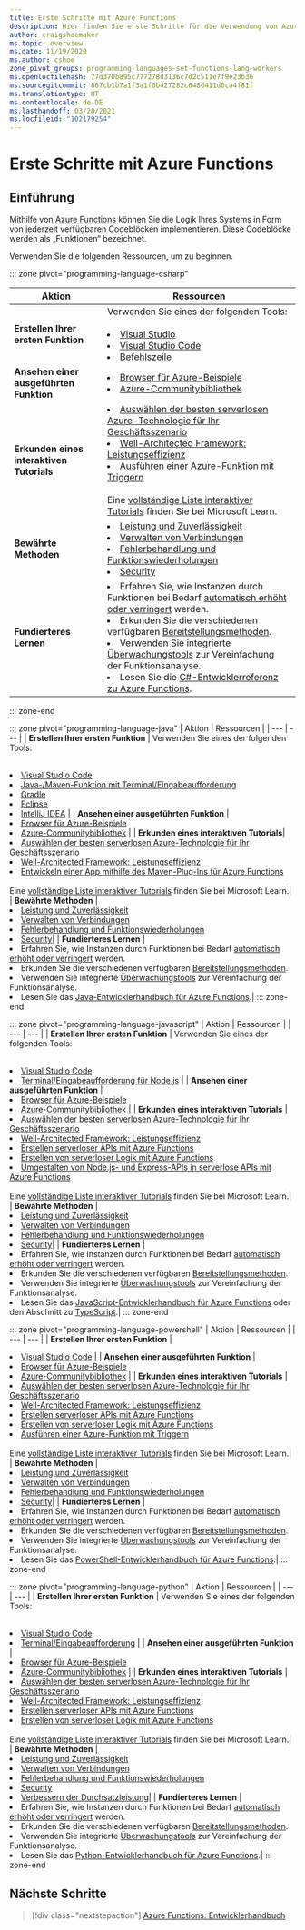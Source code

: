 ```yaml
---
title: Erste Schritte mit Azure Functions
description: Hier finden Sie erste Schritte für die Verwendung von Azure Functions.
author: craigshoemaker
ms.topic: overview
ms.date: 11/19/2020
ms.author: cshoe
zone_pivot_groups: programming-languages-set-functions-lang-workers
ms.openlocfilehash: 77d370b895c777278d3136c7d2c511e7f9e23b36
ms.sourcegitcommit: 867cb1b7a1f3a1f0b427282c648d411d0ca4f81f
ms.translationtype: HT
ms.contentlocale: de-DE
ms.lasthandoff: 03/20/2021
ms.locfileid: "102179254"
---
```

# <a name="getting-started-with-azure-functions"></a>Erste Schritte mit Azure Functions

## <a name="introduction"></a>Einführung

Mithilfe von [Azure Functions](./functions-overview.md) können Sie die Logik Ihres Systems in Form von jederzeit verfügbaren Codeblöcken implementieren. Diese Codeblöcke werden als „Funktionen“ bezeichnet.

Verwenden Sie die folgenden Ressourcen, um zu beginnen.

::: zone pivot="programming-language-csharp"

| Aktion | Ressourcen |
| --- | --- |
| **Erstellen Ihrer ersten Funktion** | Verwenden Sie eines der folgenden Tools:<br><br><li>[Visual Studio](./functions-create-your-first-function-visual-studio.md)<li>[Visual Studio Code](./create-first-function-vs-code-csharp.md)<li>[Befehlszeile](./create-first-function-cli-csharp.md) |
| **Ansehen einer ausgeführten Funktion** | <li>[Browser für Azure-Beispiele](/samples/browse/?expanded=azure&languages=csharp&products=azure-functions)<li>[Azure-Communitybibliothek](https://www.serverlesslibrary.net/?technology=Functions%202.x&language=C%23) |
| **Erkunden eines interaktiven Tutorials**| <li>[Auswählen der besten serverlosen Azure-Technologie für Ihr Geschäftsszenario](/learn/modules/serverless-fundamentals/)<li>[Well-Architected Framework: Leistungseffizienz](/learn/modules/azure-well-architected-performance-efficiency/)<li>[Ausführen einer Azure-Funktion mit Triggern](/learn/modules/execute-azure-function-with-triggers/) <br><br>Eine [vollständige Liste interaktiver Tutorials](/learn/browse/?expanded=azure&products=azure-functions) finden Sie bei Microsoft Learn.|
| **Bewährte Methoden** |<li>[Leistung und Zuverlässigkeit](./functions-best-practices.md)<li>[Verwalten von Verbindungen](./manage-connections.md)<li>[Fehlerbehandlung und Funktionswiederholungen](./functions-bindings-error-pages.md?tabs=csharp)<li>[Security](./security-concepts.md)|
| **Fundierteres Lernen** | <li>Erfahren Sie, wie Instanzen durch Funktionen bei Bedarf [automatisch erhöht oder verringert](./functions-scale.md) werden.<li>Erkunden Sie die verschiedenen verfügbaren [Bereitstellungsmethoden](./functions-deployment-technologies.md).<li>Verwenden Sie integrierte [Überwachungstools](./functions-monitoring.md) zur Vereinfachung der Funktionsanalyse.<li>Lesen Sie die [C#-Entwicklerreferenz zu Azure Functions](./functions-dotnet-class-library.md).|

::: zone-end

::: zone pivot="programming-language-java"
| Aktion | Ressourcen |
| --- | --- |
| **Erstellen Ihrer ersten Funktion** | Verwenden Sie eines der folgenden Tools:<br><br><li>[Visual Studio Code](./create-first-function-vs-code-java.md)<li>[Java-/Maven-Funktion mit Terminal/Eingabeaufforderung](./create-first-function-cli-java.md)<li>[Gradle](./functions-create-first-java-gradle.md)<li>[Eclipse](./functions-create-maven-eclipse.md)<li>[IntelliJ IDEA](./functions-create-maven-intellij.md) |
| **Ansehen einer ausgeführten Funktion** | <li>[Browser für Azure-Beispiele](/samples/browse/?expanded=azure&languages=java&products=azure-functions)<li>[Azure-Communitybibliothek](https://www.serverlesslibrary.net/?technology=Functions%202.x&language=Java) |
| **Erkunden eines interaktiven Tutorials**| <li>[Auswählen der besten serverlosen Azure-Technologie für Ihr Geschäftsszenario](/learn/modules/serverless-fundamentals/)<li>[Well-Architected Framework: Leistungseffizienz](/learn/modules/azure-well-architected-performance-efficiency/)<li>[Entwickeln einer App mithilfe des Maven-Plug-Ins für Azure Functions](/learn/modules/develop-azure-functions-app-with-maven-plugin/) <br><br>Eine [vollständige Liste interaktiver Tutorials](/learn/browse/?expanded=azure&products=azure-functions) finden Sie bei Microsoft Learn.|
| **Bewährte Methoden** |<li>[Leistung und Zuverlässigkeit](./functions-best-practices.md)<li>[Verwalten von Verbindungen](./manage-connections.md)<li>[Fehlerbehandlung und Funktionswiederholungen](./functions-bindings-error-pages.md?tabs=java)<li>[Security](./security-concepts.md)|
| **Fundierteres Lernen** | <li>Erfahren Sie, wie Instanzen durch Funktionen bei Bedarf [automatisch erhöht oder verringert](./functions-scale.md) werden.<li>Erkunden Sie die verschiedenen verfügbaren [Bereitstellungsmethoden](./functions-deployment-technologies.md).<li>Verwenden Sie integrierte [Überwachungstools](./functions-monitoring.md) zur Vereinfachung der Funktionsanalyse.<li>Lesen Sie das [Java-Entwicklerhandbuch für Azure Functions](./functions-reference-java.md).|
::: zone-end

::: zone pivot="programming-language-javascript"
| Aktion | Ressourcen |
| --- | --- |
| **Erstellen Ihrer ersten Funktion** | Verwenden Sie eines der folgenden Tools:<br><br><li>[Visual Studio Code](./create-first-function-vs-code-node.md)<li>[Terminal/Eingabeaufforderung für Node.js](./create-first-function-cli-node.md) |
| **Ansehen einer ausgeführten Funktion** | <li>[Browser für Azure-Beispiele](/samples/browse/?expanded=azure&languages=javascript%2ctypescript&products=azure-functions)<li>[Azure-Communitybibliothek](https://www.serverlesslibrary.net/?technology=Functions%202.x&language=JavaScript%2CTypeScript) |
| **Erkunden eines interaktiven Tutorials** | <li>[Auswählen der besten serverlosen Azure-Technologie für Ihr Geschäftsszenario](/learn/modules/serverless-fundamentals/)<li>[Well-Architected Framework: Leistungseffizienz](/learn/modules/azure-well-architected-performance-efficiency/)<li>[Erstellen serverloser APIs mit Azure Functions](/learn/modules/build-api-azure-functions/)<li>[Erstellen von serverloser Logik mit Azure Functions](/learn/modules/create-serverless-logic-with-azure-functions/)<li>[Umgestalten von Node.js- und Express-APIs in serverlose APIs mit Azure Functions](/learn/modules/shift-nodejs-express-apis-serverless/) <br><br>Eine [vollständige Liste interaktiver Tutorials](/learn/browse/?expanded=azure&products=azure-functions) finden Sie bei Microsoft Learn.|
| **Bewährte Methoden** |<li>[Leistung und Zuverlässigkeit](./functions-best-practices.md)<li>[Verwalten von Verbindungen](./manage-connections.md)<li>[Fehlerbehandlung und Funktionswiederholungen](./functions-bindings-error-pages.md?tabs=javascript)<li>[Security](./security-concepts.md)|
| **Fundierteres Lernen** | <li>Erfahren Sie, wie Instanzen durch Funktionen bei Bedarf [automatisch erhöht oder verringert](./functions-scale.md) werden.<li>Erkunden Sie die verschiedenen verfügbaren [Bereitstellungsmethoden](./functions-deployment-technologies.md).<li>Verwenden Sie integrierte [Überwachungstools](./functions-monitoring.md) zur Vereinfachung der Funktionsanalyse.<li>Lesen Sie das [JavaScript-Entwicklerhandbuch für Azure Functions](./functions-reference-node.md) oder den Abschnitt zu [TypeScript](./functions-reference-node.md#typescript).|
::: zone-end

::: zone pivot="programming-language-powershell"
| Aktion | Ressourcen |
| --- | --- |
| **Erstellen Ihrer ersten Funktion** | <li>[Visual Studio Code](./create-first-function-vs-code-powershell.md) |
| **Ansehen einer ausgeführten Funktion** | <li>[Browser für Azure-Beispiele](/samples/browse/?expanded=azure&languages=powershell&products=azure-functions)<li>[Azure-Communitybibliothek](https://www.serverlesslibrary.net/?technology=Functions%202.x&language=PowerShell) |
| **Erkunden eines interaktiven Tutorials** | <li>[Auswählen der besten serverlosen Azure-Technologie für Ihr Geschäftsszenario](/learn/modules/serverless-fundamentals/)<li>[Well-Architected Framework: Leistungseffizienz](/learn/modules/azure-well-architected-performance-efficiency/)<li>[Erstellen serverloser APIs mit Azure Functions](/learn/modules/build-api-azure-functions/)<li>[Erstellen von serverloser Logik mit Azure Functions](/learn/modules/create-serverless-logic-with-azure-functions/)<li>[Ausführen einer Azure-Funktion mit Triggern](/learn/modules/execute-azure-function-with-triggers/) <br><br>Eine [vollständige Liste interaktiver Tutorials](/learn/browse/?expanded=azure&products=azure-functions) finden Sie bei Microsoft Learn.|
| **Bewährte Methoden** |<li>[Leistung und Zuverlässigkeit](./functions-best-practices.md)<li>[Verwalten von Verbindungen](./manage-connections.md)<li>[Fehlerbehandlung und Funktionswiederholungen](./functions-bindings-error-pages.md?tabs=powershell)<li>[Security](./security-concepts.md)|
| **Fundierteres Lernen** | <li>Erfahren Sie, wie Instanzen durch Funktionen bei Bedarf [automatisch erhöht oder verringert](./functions-scale.md) werden.<li>Erkunden Sie die verschiedenen verfügbaren [Bereitstellungsmethoden](./functions-deployment-technologies.md).<li>Verwenden Sie integrierte [Überwachungstools](./functions-monitoring.md) zur Vereinfachung der Funktionsanalyse.<li>Lesen Sie das [PowerShell-Entwicklerhandbuch für Azure Functions](./functions-reference-powershell.md).|
::: zone-end

::: zone pivot="programming-language-python"
| Aktion | Ressourcen |
| --- | --- |
| **Erstellen Ihrer ersten Funktion** | Verwenden Sie eines der folgenden Tools:<br><br><li>[Visual Studio Code](./create-first-function-vs-code-csharp.md?pivots=programming-language-python)<li>[Terminal/Eingabeaufforderung](./create-first-function-cli-csharp.md?pivots=programming-language-python) |
| **Ansehen einer ausgeführten Funktion** | <li>[Browser für Azure-Beispiele](/samples/browse/?expanded=azure&languages=python&products=azure-functions)<li>[Azure-Communitybibliothek](https://www.serverlesslibrary.net/?technology=Functions%202.x&language=Python) |
| **Erkunden eines interaktiven Tutorials** | <li>[Auswählen der besten serverlosen Azure-Technologie für Ihr Geschäftsszenario](/learn/modules/serverless-fundamentals/)<li>[Well-Architected Framework: Leistungseffizienz](/learn/modules/azure-well-architected-performance-efficiency/)<li>[Erstellen serverloser APIs mit Azure Functions](/learn/modules/build-api-azure-functions/)<li>[Erstellen von serverloser Logik mit Azure Functions](/learn/modules/create-serverless-logic-with-azure-functions/) <br><br>Eine [vollständige Liste interaktiver Tutorials](/learn/browse/?expanded=azure&products=azure-functions) finden Sie bei Microsoft Learn.|
| **Bewährte Methoden** |<li>[Leistung und Zuverlässigkeit](./functions-best-practices.md)<li>[Verwalten von Verbindungen](./manage-connections.md)<li>[Fehlerbehandlung und Funktionswiederholungen](./functions-bindings-error-pages.md?tabs=python)<li>[Security](./security-concepts.md)<li>[Verbessern der Durchsatzleistung](./python-scale-performance-reference.md)|
| **Fundierteres Lernen** | <li>Erfahren Sie, wie Instanzen durch Funktionen bei Bedarf [automatisch erhöht oder verringert](./functions-scale.md) werden.<li>Erkunden Sie die verschiedenen verfügbaren [Bereitstellungsmethoden](./functions-deployment-technologies.md).<li>Verwenden Sie integrierte [Überwachungstools](./functions-monitoring.md) zur Vereinfachung der Funktionsanalyse.<li>Lesen Sie das [Python-Entwicklerhandbuch für Azure Functions](./functions-reference-python.md).|
::: zone-end

## <a name="next-steps"></a>Nächste Schritte

> [!div class="nextstepaction"]
> [Azure Functions: Entwicklerhandbuch](./functions-reference.md)
